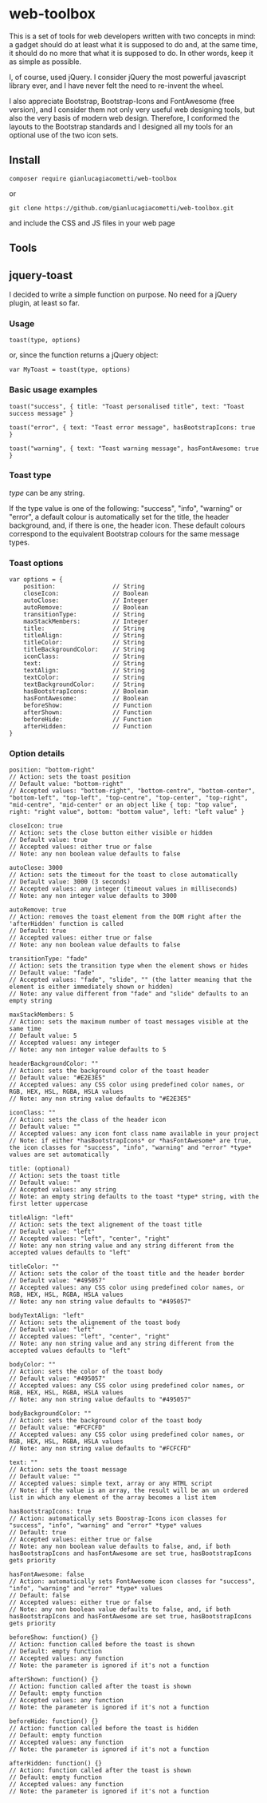 # web-toolbox

This is a set of tools for web developers written with two concepts in mind: a gadget should do at least what it is supposed to do and, at the same time, it should do no more that what it is supposed to do.
In other words, keep it as simple as possible.

I, of course, used jQuery. I consider jQuery the most powerful javascript library ever, and I have never felt the need to re-invent the wheel.

I also appreciate Bootstrap, Bootstrap-Icons and FontAwesome (free version), and I consider them not only very useful web designing tools, but also the very basis of modern web design.
Therefore, I conformed the layouts to the Bootstrap standards and I designed all my tools for an optional use of the two icon sets.

## Install
```
composer require gianlucagiacometti/web-toolbox
```
or
```
git clone https://github.com/gianlucagiacometti/web-toolbox.git
```
and include the CSS and JS files in your web page

## Tools

## jquery-toast

I decided to write a simple function on purpose. No need for a jQuery plugin, at least so far.

### Usage

```
toast(type, options)
```
or, since the function returns a jQuery object:
```
var MyToast = toast(type, options)
```
### Basic usage examples

```
toast("success", { title: "Toast personalised title", text: "Toast success message" }
```
```
toast("error", { text: "Toast error message", hasBootstrapIcons: true }
```
```
toast("warning", { text: "Toast warning message", hasFontAwesome: true }
```
### Toast type

*type* can be any string.

If the type value is one of the following: "success", "info", "warning" or "error", a default colour is automatically set for the title, the header background, and, if there is one, the header icon.
These default colours correspond to the equivalent Bootstrap colours for the same message types.

### Toast options

```
var options = {
    position:                // String
    closeIcon:               // Boolean
    autoClose:               // Integer
    autoRemove:              // Boolean
    transitionType:          // String
    maxStackMembers:         // Integer
    title:                   // String
    titleAlign:              // String
    titleColor:              // String
    titleBackgroundColor:    // String
    iconClass:               // String
    text:                    // String
    textAlign:               // String
    textColor:               // String
    textBackgroundColor:     // String
    hasBootstrapIcons:       // Boolean
    hasFontAwesome:          // Boolean
    beforeShow:              // Function
    afterShown:              // Function
    beforeHide:              // Function
    afterHidden:             // Function
}

```
### Option details

```
position: "bottom-right"
// Action: sets the toast position
// Default value: "bottom-right"
// Accepted values: "bottom-right", "bottom-centre", "bottom-center", "bottom-left", "top-left", "top-centre", "top-center", "top-right", "mid-centre", "mid-center" or an object like { top: "top value", right: "right value", bottom: "bottom value", left: "left value" } 

closeIcon: true
// Action: sets the close button either visible or hidden
// Default value: true
// Accepted values: either true or false
// Note: any non boolean value defaults to false

autoClose: 3000
// Action: sets the timeout for the toast to close automatically
// Default value: 3000 (3 seconds)
// Accepted values: any integer (timeout values in milliseconds)
// Note: any non integer value defaults to 3000

autoRemove: true
// Action: removes the toast element from the DOM right after the 'afterHidden' function is called 
// Default: true
// Accepted values: either true or false
// Note: any non boolean value defaults to false

transitionType: "fade"
// Action: sets the transition type when the element shows or hides 
// Default value: "fade"
// Accepted values: "fade", "slide", "" (the latter meaning that the element is either immediately shown or hidden)
// Note: any value different from "fade" and "slide" defaults to an empty string

maxStackMembers: 5
// Action: sets the maximum number of toast messages visible at the same time 
// Default value: 5
// Accepted values: any integer
// Note: any non integer value defaults to 5

headerBackgroundColor: ""
// Action: sets the background color of the toast header
// Default value: "#E2E3E5"
// Accepted values: any CSS color using predefined color names, or RGB, HEX, HSL, RGBA, HSLA values
// Note: any non string value defaults to "#E2E3E5"

iconClass: ""
// Action: sets the class of the header icon
// Default value: ""
// Accepted values: any icon font class name available in your project 
// Note: if either *hasBootstrapIcons* or *hasFontAwesome* are true, the icon classes for "success", "info", "warning" and "error" *type* values are set automatically

title: (optional)
// Action: sets the toast title 
// Default value: ""
// Accepted values: any string
// Note: an empty string defaults to the toast *type* string, with the first letter uppercase

titleAlign: "left"
// Action: sets the text alignement of the toast title 
// Default value: "left"
// Accepted values: "left", "center", "right"
// Note: any non string value and any string different from the accepted values defaults to "left"

titleColor: ""
// Action: sets the color of the toast title and the header border
// Default value: "#495057"
// Accepted values: any CSS color using predefined color names, or RGB, HEX, HSL, RGBA, HSLA values
// Note: any non string value defaults to "#495057"

bodyTextAlign: "left"
// Action: sets the alignement of the toast body 
// Default value: "left"
// Accepted values: "left", "center", "right"
// Note: any non string value and any string different from the accepted values defaults to "left"

bodyColor: ""
// Action: sets the color of the toast body
// Default value: "#495057"
// Accepted values: any CSS color using predefined color names, or RGB, HEX, HSL, RGBA, HSLA values
// Note: any non string value defaults to "#495057"

bodyBackgroundColor: ""
// Action: sets the background color of the toast body
// Default value: "#FCFCFD"
// Accepted values: any CSS color using predefined color names, or RGB, HEX, HSL, RGBA, HSLA values
// Note: any non string value defaults to "#FCFCFD"

text: ""
// Action: sets the toast message 
// Default value: ""
// Accepted values: simple text, array or any HTML script
// Note: if the value is an array, the result will be an un ordered list in which any element of the array becomes a list item

hasBootstrapIcons: true
// Action: automatically sets Boostrap-Icons icon classes for "success", "info", "warning" and "error" *type* values
// Default: true
// Accepted values: either true or false
// Note: any non boolean value defaults to false, and, if both hasBootstrapIcons and hasFontAwesome are set true, hasBootstrapIcons gets priority

hasFontAwesome: false
// Action: automatically sets FontAwesome icon classes for "success", "info", "warning" and "error" *type* values
// Default: false
// Accepted values: either true or false
// Note: any non boolean value defaults to false, and, if both hasBootstrapIcons and hasFontAwesome are set true, hasBootstrapIcons gets priority

beforeShow: function() {}
// Action: function called before the toast is shown
// Default: empty function
// Accepted values: any function
// Note: the parameter is ignored if it's not a function

afterShown: function() {}
// Action: function called after the toast is shown
// Default: empty function
// Accepted values: any function
// Note: the parameter is ignored if it's not a function

beforeHide: function() {}
// Action: function called before the toast is hidden
// Default: empty function
// Accepted values: any function
// Note: the parameter is ignored if it's not a function

afterHidden: function() {}
// Action: function called after the toast is shown
// Default: empty function
// Accepted values: any function
// Note: the parameter is ignored if it's not a function

```



